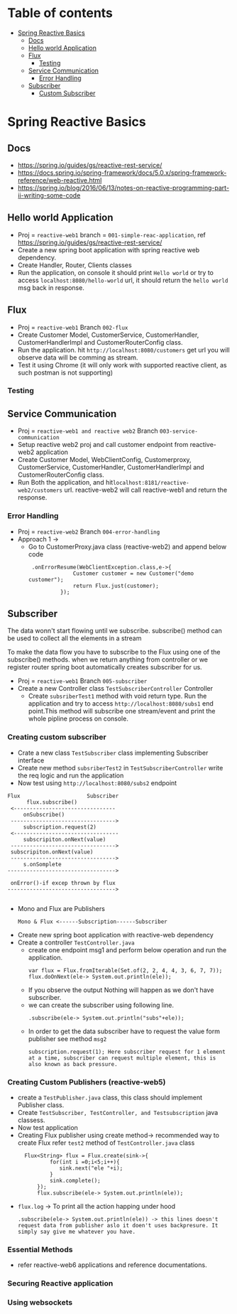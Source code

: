 # Table of contents
- [Spring Reactive Basics](#Spring-Reactive-Basics)
  - [Docs](#docs)
  - [Hello world Application](#hello-world-application)
  - [Flux](#Flux)
    - [Testing](#Testing)
  - [Service Communication](#service-communication)
    - [Error Handling](#error-handling)
  - [Subscriber](#subscriber)
    - [Custom Subscriber](#creating-custom-subscriber) 


# Spring Reactive Basics

## Docs
- https://spring.io/guides/gs/reactive-rest-service/
- https://docs.spring.io/spring-framework/docs/5.0.x/spring-framework-reference/web-reactive.html
- https://spring.io/blog/2016/06/13/notes-on-reactive-programming-part-ii-writing-some-code

## Hello world Application
- Proj = ```reactive-web1``` branch = ```001-simple-reac-application```, ref https://spring.io/guides/gs/reactive-rest-service/
- Create a new spring boot application with spring reactive web dependency.
- Create Handler, Router, Clients classes
- Run the application, on console it should print ```Hello world``` or try to access ```localhost:8080/hello-world``` url, it should return the ```hello world``` msg back in response.

## Flux
- Proj = ```reactive-web1``` Branch ```002-flux```
- Create Customer Model, CustomerService, CustomerHandler, CustomerHandlerImpl and CustomerRouterConfig class.
- Run the application. hit ```http://localhost:8080/customers``` get url you will observe data will be comming as stream.
- Test it using Chrome (it will only work with supported reactive client, as such postman is not supporting)
### Testing

## Service Communication
- Proj = ```reactive-web1 and reactive web2``` Branch ```003-service-communication```
- Setup reactive web2 proj and call customer endpoint from reactive-web2 application
- Create Customer Model, WebClientConfig, Customerproxy, CustomerService, CustomerHandler, CustomerHandlerImpl and CustomerRouterConfig class.
- Run Both the application, and hit```localhost:8181/reactive-web2/customers``` url. reactive-web2 will call reactive-web1 and return the response.

### Error Handling

- Proj = ```reactive-web2``` Branch ```004-error-handling```
- Approach 1 ->
  - Go to CustomerProxy.java class (reactive-web2) and append below code
    ```
     .onErrorResume(WebClientException.class,e->{
                  Customer customer = new Customer("demo customer");
                  return Flux.just(customer);
              });
    ```



## Subscriber

<p>The data wonn't start flowing until we subscribe. subscribe() method can be used to collect all the elements in a stream</p>
<p>To make the data flow you have to subscribe to the Flux using one of the subscribe() methods.  when we  return anything from controller or we register router spring boot  automatically creates subscriber for us. </p>

- Proj = ```reactive-web1``` Branch ```005-subscriber```
- Create a new Controller class ```TestSubscriberController``` Controller
  - Create ```subsriberTest1``` method with void return type. Run the application and try to access ```http://localhost:8080/subs1``` end point.This method will subscribe one stream/event and print the whole pipline process on console.

### Creating custom subscriber
- Crate a new class ```TestSubscriber``` class implementing Subscriber interface
- Create new method ```subsriberTest2``` in ```TestSubscriberController``` write the req logic and run the application
- Now test using ```http://localhost:8080/subs2``` endpoint
```
Flux                     Subscriber
      flux.subscribe()
 <--------------------------------
     onSubscribe()
 --------------------------------->
     subscription.request(2)
 <---------------------------------
     subscripiton.onNext(value)
 --------------------------------->
 subscripiton.onNext(value)
 --------------------------------->
     s.onSomplete
---------------------------------->

 onError()-if excep thrown by flux
---------------------------------->
  
```
- Mono and Flux are Publishers
  ```
  Mono & Flux <------Subscription------Subscriber
  ```
- Create new spring boot application with reactive-web dependency
- Create a controller ```TestController.java```
  - create one endpoint msg1 and perform below operation and run the application.
    ```
    var flux = Flux.fromIterable(Set.of(2, 2, 4, 4, 3, 6, 7, 7));
    flux.doOnNext(ele-> System.out.println(ele));
    ```
  - If you observe the output Nothing will happen as we don't have subscriber. 
  - we can create the subscriber using following line.
    ```
    .subscribe(ele-> System.out.println("subs"+ele));
    ```
  - In order to get the data subscriber have to request the value form publisher see method ```msg2```
    ```
    subscription.request(1); Here subscriber request for 1 element at a time, subscriber can request multiple element, this is also known as back pressure.
    ```

### Creating Custom Publishers (reactive-web5)
- create a ```TestPublisher.java``` class, this class should implement Publisher class.
- Create ```TestSubscriber, TestController, and Testsubscription``` java classess.
- Now test application
- Creating Flux publisher using create method-> recommended way to create Flux refer ```test2``` method of ```TestController.java``` class
  ```
    Flux<String> flux = Flux.create(sink->{
            for(int i =0;i<5;i++){
               sink.next("ele "+i);
            }
            sink.complete();
        });
        flux.subscribe(ele-> System.out.println(ele));
  ```
- ```flux.log``` -> To print all the action happing under hood
  ```
  .subscribe(ele-> System.out.println(ele)) -> this lines doesn't request data from publisher aslo it doen't uses backpresure. It simply say give me whatever you have.
  ```
  
### Essential Methods
- refer reactive-web6 applications and reference documentations.

### Securing Reactive application

### Using websockets
